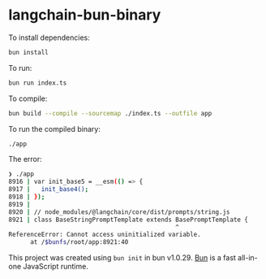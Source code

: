# langchain-bun-binary

To install dependencies:

```bash
bun install
```

To run:

```bash
bun run index.ts
```

To compile:

```bash
bun build --compile --sourcemap ./index.ts --outfile app  
```

To run the compiled binary:

```bash 
./app
```

The error:
    
```bash
❯ ./app 
8916 | var init_base5 = __esm(() => {
8917 |   init_base4();
8918 | });
8919 | 
8920 | // node_modules/@langchain/core/dist/prompts/string.js
8921 | class BaseStringPromptTemplate extends BasePromptTemplate {
                                              ^
ReferenceError: Cannot access uninitialized variable.
      at /$bunfs/root/app:8921:40
```


This project was created using `bun init` in bun v1.0.29. [Bun](https://bun.sh) is a fast all-in-one JavaScript runtime.
